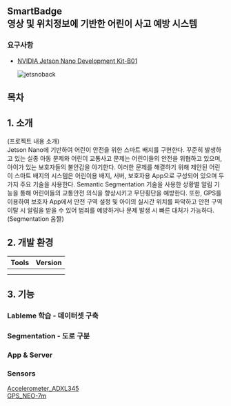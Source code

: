 ## SmartBadge <br> 영상 및 위치정보에 기반한 어린이 사고 예방 시스템 
### 요구사항
* [NVIDIA Jetson Nano Development Kit-B01](https://developer.nvidia.com/embedded/jetson-nano-developer-kit)

    ![jetsnoback](https://user-images.githubusercontent.com/46085058/131222247-93795620-346a-4c82-a206-72a8e600f5a6.png)

## 목차


## 1. 소개
(프로젝트 내용 소개)<br>
Jetson Nano에 기반하여 어린이 안전을 위한 스마트 배지를 구현한다. 꾸준히 발생하고 있는 실종 아동 문제와 어린이 교통사고 문제는 어린이들의 안전을 위협하고 있으며, 아이가 있는 보호자들의 불안감을 야기한다. 이러한 문제를 해결하기 위해 제안된 어린이 스마트 배지의 시스템은 어린이용 배지, 서버, 보호자용 App으로 구성되어 있으며 두 가지 주요 기술을 사용한다. Semantic Segmentation 기술을 사용한 상황별 알림 기능을 통해 어린이들의 교통안전 의식을 향상시키고 무단횡단을 예방한다. 또한, GPS를 이용하여 보호자 App에서 안전 구역 설정 및 아이의 실시간 위치를 파악하고 안전 구역 이탈 시 알림을 받을 수 있어 범죄를 예방하거나 문제 발생 시 빠른 대처가 가능하다.
<br>
(Segmentation 움짤)


## 2. 개발 환경
| Tools| Version |
| ------------ | ------------ |
|   |   |
|   |   |


## 3. 기능
### Lableme 학습 - 데이터셋 구축


### Segmentation - 도로 구분


### App & Server


### Sensors
[Accelerometer_ADXL345](https://github.com/JJinTae/SmartBadge-JetsonNano/tree/main/Sensors/Accelerometer_ADXL345 "Accelerometer_ADXL345") <br>
[GPS_NEO-7m](https://github.com/JJinTae/SmartBadge-JetsonNano/tree/main/Sensors/GPS_NEO-7m "GPS_NEO-7m")




